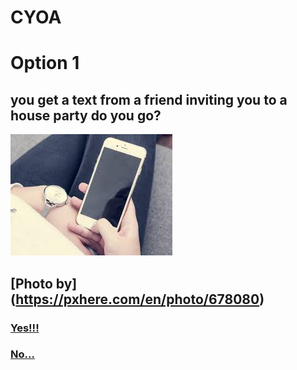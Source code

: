 # CYOA
# Option 1
## you get a text from a friend inviting you to a house party do you go?

  ![Alt Text](phone.jpeg)
  
  [Photo by] (https://pxhere.com/en/photo/678080)
---
### [Yes!!!](yes.md)
### [No...](no.md)